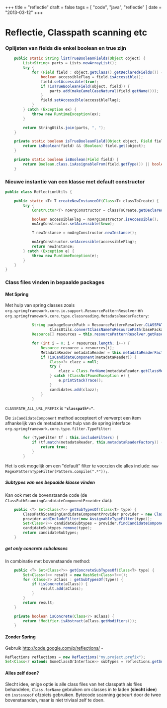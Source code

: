 +++
title = "reflectie"
draft = false
tags = [
    "code",
    "java",
    "reflectie"
]
date = "2013-03-12"
+++
# Reflectie, Classpath scanning etc 

### Oplijsten van fields die enkel boolean en true zijn  

```java
	public static String listTrueBooleanFields(Object object) {
		List<String> parts = Lists.newArrayList();
		try {
			for (Field field : object.getClass().getDeclaredFields()) {
				boolean accessibleFlag = field.isAccessible();
				field.setAccessible(true);
				if (isTrueBooleanField(object, field)) {
					parts.add(makeCamelCaseNatural(field.getName()));
				}
				field.setAccessible(accessibleFlag);
			}
		} catch (Exception ex) {
			throw new RuntimeException(ex);
		}

		return StringUtils.join(parts, ", ");
	}

	private static boolean isTrueBooleanField(Object object, Field field) throws IllegalAccessException {
		return isBoolean(field) && (Boolean) field.get(object);
	}

	private static boolean isBoolean(Field field) {
		return Boolean.class.isAssignableFrom(field.getType()) || boolean.class.isAssignableFrom(field.getType());
	}
```

### Nieuwe instantie van een klasse met default constructor 

```java
public class ReflectionUtils {

	public static <T> T createNewInstanceOf(Class<T> classToCreate) {
		try {
			Constructor<T> noArgConstructor = classToCreate.getDeclaredConstructor();

			boolean accessibleFlag = noArgConstructor.isAccessible();
			noArgConstructor.setAccessible(true);

			T newInstance = noArgConstructor.newInstance();

			noArgConstructor.setAccessible(accessibleFlag);
			return newInstance;
		} catch (Exception e) {
			throw new RuntimeException(e);
		}
	}
}
```

### Class files vinden in bepaalde packages 

#### Met Spring 

Met hulp van spring classes zoals `org.springframework.core.io.support.ResourcePatternResolver` en `org.springframework.core.type.classreading.MetadataReaderFactory`:

```java
			String packageSearchPath = ResourcePatternResolver.CLASSPATH_ALL_URL_PREFIX +
					ClassUtils.convertClassNameToResourcePath(basePackage) + "/" + this.resourcePattern;
			Resource[] resources = this.resourcePatternResolver.getResources(packageSearchPath);

			for (int i = 0; i < resources.length; i++) {
				Resource resource = resources[i];
				MetadataReader metadataReader = this.metadataReaderFactory.getMetadataReader(resource);
				if (isCandidateComponent(metadataReader)) {
					Class<?> clazz = null;
					try {
						clazz = Class.forName(metadataReader.getClassMetadata().getClassName());
					} catch (ClassNotFoundException e) {
						e.printStackTrace();
					}
					candidates.add(clazz);
				}
			}
```

`CLASSPATH_ALL_URL_PREFIX` is **`"classpath*:"`**.

De `isCandidateComponent` method accepteert of verwerpt een item afhankelijk van de metadata met hulp van de spring interface `org.springframework.core.type.filter.TypeFilter`:

```java
		for (TypeFilter tf : this.includeFilters) {
			if (tf.match(metadataReader, this.metadataReaderFactory)) {
				return true;
			}
		}
```

Het is ook mogelijk om een "default" filter te voorzien die alles include: `new RegexPatternTypeFilter(Pattern.compile(".*"));`. 

##### Subtypes van een bepaalde klasse vinden 

Kan ook met de bovenstaande code (de `ClassPathScanningCandidateComponentProvider` dus):

```java
	public <T> Set<Class<?>> getSubTypesOf(Class<T> type) {
		ClassPathScanningCandidateComponentProvider provider = new ClassPathScanningCandidateComponentProvider(false);
		provider.addIncludeFilter(new AssignableTypeFilter(type));
		Set<Class<?>> candidateSubtypes = provider.findCandidateComponents(getPackageToScan());
		candidateSubtypes.remove(type);
		return candidateSubtypes;
	}
```

##### get only concrete subclasses 

In combinatie met bovenstaande method:

```java
	public <T> Set<Class<?>> getConcreteSubTypesOf(Class<T> type) {
		Set<Class<?>> result = new HashSet<Class<?>>();
		for (Class<?> aClass : getSubTypesOf(type)) {
			if (isConcrete(aClass)) {
				result.add(aClass);
			}
		}
		return result;
	}

	private boolean isConcrete(Class<?> aClass) {
		return !Modifier.isAbstract(aClass.getModifiers());
	}
```

#### Zonder Spring 

Gebruik http://code.google.com/p/reflections/ -

```java
Reflections reflections = new Reflections("my.project.prefix");
Set<Class<? extends SomeClassOrInterface>> subTypes = reflections.getSubTypesOf(SomeClassOrInterface.class);
```

#### Alles zelf doen? 

Slecht idee, enige optie is alle class files van het classpath als files behandelen, `Class.forName` gebruiken om classes in te laden (**slecht idee**) en `instanceof` ofzoiets gebruiken. Bytecode scanning gebeurt door de twee bovenstaanden, maar is niet triviaal zelf te doen.

